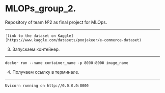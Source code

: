 # MLOPs_group_2.

Repository of team №2 as final project for MLOps.


---------------------

    [link to the dataset on Kaggle](https://www.kaggle.com/datasets/poojakeer/e-commerce-dataset)

3. Запускаем контейнер.
----------------

    docker run --name container_name -p 8000:8000 image_name

4. Получаем ссылку в терминале.
----------------------

    Uvicorn running on http://0.0.0.0:8000
